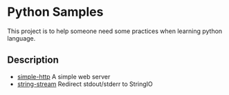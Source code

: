 # Python Samples

This project is to help someone need some practices when learning python language.

## Description

- [simple-http](./simple-http)  A simple web server
- [string-stream](./string-stream)  Redirect stdout/stderr to StringIO

